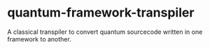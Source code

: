 # quantum-framework-transpiler
A classical transpiler to convert quantum sourcecode written in one framework to another. 
